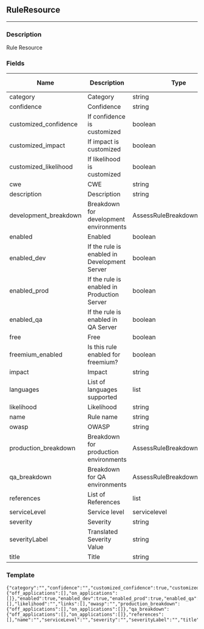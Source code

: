 ## RuleResource
---
### Description
Rule Resource
### Fields
| Name | Description | Type | Allowed Values | Required |
| ---- | ----------- | ---- | -------------- | -------- |
| category | Category | string |  | false |
| confidence | Confidence | string |  | false |
| customized_confidence | If confidence is customized | boolean |  | false |
| customized_impact | If impact is customized | boolean |  | false |
| customized_likelihood | If likelihood is customized | boolean |  | false |
| cwe | CWE | string |  | false |
| description | Description | string |  | false |
| development_breakdown | Breakdown for development environments | AssessRuleBreakdownResource |  | false |
| enabled | Enabled | boolean |  | false |
| enabled_dev | If the rule is enabled in Development Server | boolean |  | false |
| enabled_prod | If the rule is enabled in Production Server | boolean |  | false |
| enabled_qa | If the rule is enabled in QA Server | boolean |  | false |
| free | Free | boolean |  | false |
| freemium_enabled | Is this rule enabled for freemium? | boolean |  | false |
| impact | Impact | string |  | false |
| languages | List of languages supported | list |  | false |
| likelihood | Likelihood | string |  | false |
| name | Rule name | string |  | false |
| owasp | OWASP | string |  | false |
| production_breakdown | Breakdown for production environments | AssessRuleBreakdownResource |  | false |
| qa_breakdown | Breakdown for QA environments | AssessRuleBreakdownResource |  | false |
| references | List of References | list |  | false |
| serviceLevel | Service level | servicelevel |  | false |
| severity | Severity | string |  | false |
| severityLabel | Translated Severity Value | string |  | false |
| title | Title | string |  | false |
### Template
```
{"category":"","confidence":"","customized_confidence":true,"customized_impact":true,"customized_likelihood":true,"cwe":"","description":"","development_breakdown":{"off_applications":[],"on_applications":[]},"enabled":true,"enabled_dev":true,"enabled_prod":true,"enabled_qa":true,"free":true,"freemium_enabled":true,"impact":"","languages":[],"likelihood":"","links":[],"owasp":"","production_breakdown":{"off_applications":[],"on_applications":[]},"qa_breakdown":{"off_applications":[],"on_applications":[]},"references":[],"name":"","serviceLevel":"","severity":"","severityLabel":"","title":""}
```
